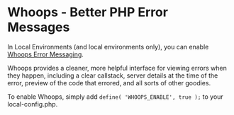 # Whoops - Better PHP Error Messages

In Local Environments (and local environments only), you can enable [Whoops Error Messaging](http://filp.github.io/whoops/).

Whoops provides a cleaner, more helpful interface for viewing errors when they happen,
including a clear callstack, server details at the time of the error, preview of the code
that errored, and all sorts of other goodies.

To enable Whoops, simply add `define( 'WHOOPS_ENABLE', true );` to your local-config.php.
